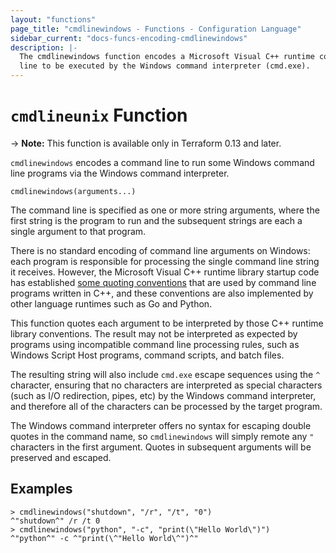 ```yaml
---
layout: "functions"
page_title: "cmdlinewindows - Functions - Configuration Language"
sidebar_current: "docs-funcs-encoding-cmdlinewindows"
description: |-
  The cmdlinewindows function encodes a Microsoft Visual C++ runtime command
  line to be executed by the Windows command interpreter (cmd.exe).
---
```


# `cmdlineunix` Function

-> **Note:** This function is available only in Terraform 0.13 and later.

`cmdlinewindows` encodes a command line to run some Windows command line
programs via the Windows command interpreter.

```hcl
cmdlinewindows(arguments...)
```

The command line is specified as one or more string arguments, where the
first string is the program to run and the subsequent strings are each a
single argument to that program.

There is no standard encoding of command line arguments on Windows: each
program is responsible for processing the single command line string it
receives. However, the Microsoft Visual C++ runtime library startup code
has established
[some quoting conventions](https://docs.microsoft.com/en-us/cpp/c-language/parsing-c-command-line-arguments?view=vs-2019)
that are used by command line programs written in C++, and these conventions
are also implemented by other language runtimes such as Go and Python.

This function quotes each argument to be interpreted by those C++ runtime
library conventions. The result may not be interpreted as expected by programs
using incompatible command line processing rules, such as Windows Script Host
programs, command scripts, and batch files.

The resulting string will also include `cmd.exe` escape sequences using the
`^` character, ensuring that no characters are interpreted as special
characters (such as I/O redirection, pipes, etc) by the Windows command
interpreter, and therefore all of the characters can be processed by the
target program.

The Windows command interpreter offers no syntax for escaping double quotes
in the command name, so `cmdlinewindows` will simply remote any `"` characters
in the first argument. Quotes in subsequent arguments will be preserved and
escaped.

## Examples

```
> cmdlinewindows("shutdown", "/r", "/t", "0")
^"shutdown^" /r /t 0
> cmdlinewindows("python", "-c", "print(\"Hello World\")")
^"python^" -c ^"print(\^"Hello World\^")^"
```

